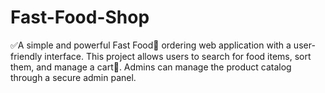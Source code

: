 # Fast-Food-Shop
✅A simple and powerful Fast Food🍔 ordering web application with a user-friendly interface. This project allows users to search for food items, sort them, and manage a cart🛒. Admins can manage the product catalog through a secure admin panel.
